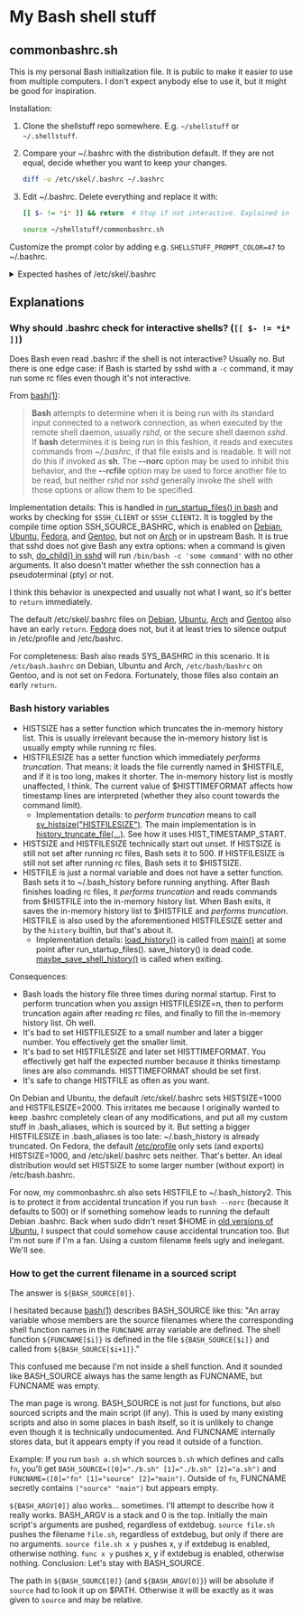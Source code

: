 # My Bash shell stuff

## commonbashrc.sh

This is my personal Bash initialization file. It is public to make it easier to use from multiple computers. I don't expect anybody else to use it, but it might be good for inspiration.

Installation:

1. Clone the shellstuff repo somewhere. E.g. `~/shellstuff` or `~/.shellstuff`.

2. Compare your ~/.bashrc with the distribution default. If they are not equal, decide whether you want to keep your changes.

   ```bash
   diff -u /etc/skel/.bashrc ~/.bashrc
   ```

3. Edit ~/.bashrc. Delete everything and replace it with:

   ```bash
   [[ $- != *i* ]] && return  # Stop if not interactive. Explained in shellstuff/README.md.

   source ~/shellstuff/commonbashrc.sh
   ```

Customize the prompt color by adding e.g. `SHELLSTUFF_PROMPT_COLOR=47` to ~/.bashrc.

<details><summary>Expected hashes of /etc/skel/.bashrc</summary>

Just to be safe, here are the most recent versions of /etc/skel/.bashrc in various distributions as of this writing. commonbashrc.sh should already cover everything they do. If the hash doesn't match anymore, perhaps the distribution added something new that might be worth a look.

| Distribution | sha256sum /etc/skel/.bashrc                                      | Permalink                                                                                                                                 | Latest                                                                                        |
| ------------ | ---------------------------------------------------------------- | ----------------------------------------------------------------------------------------------------------------------------------------- | --------------------------------------------------------------------------------------------- |
| Debian       | afae8986f549c6403410e029f9cce7983311512d04b1f02af02e4ce0af0dd2bf | [2015-01-29](https://sources.debian.org/src/bash/5.2.15-2/debian/skel.bashrc/)                                                            | [link](https://sources.debian.org/src/bash/latest/debian/skel.bashrc/)                        |
| Ubuntu       | 342099da4dd28c394d3f8782d90d7465cb2eaa611193f8f378d6918261cb9bb8 | [unknown date](https://git.launchpad.net/ubuntu/+source/bash/tree/debian/skel.bashrc?id=f4a6a7f308779b118b4e8efecb87d4ad86f2d587)         | [link](https://git.launchpad.net/ubuntu/+source/bash/tree/debian/skel.bashrc)                 |
| Arch         | 959bc596166c9758fdd68836581f6b8f1d6fdb947d580bf24dce607998a077b8 | [2023-02-02](https://gitlab.archlinux.org/archlinux/packaging/packages/bash/-/blob/6c4e8435a132bbf5924055e6e940e9a5bc95e0bf/dot.bashrc)   | [link](https://gitlab.archlinux.org/archlinux/packaging/packages/bash/-/blob/main/dot.bashrc) |
| Fedora       | c5566fb3645f14ef9f8fd2bcb0ad468bf6ef8a0c51a55633cb57f4c3e572aac6 | [2022-11-06](https://src.fedoraproject.org/rpms/bash/blob/b05f1d7a2338ad5f398190370e415a795d792d46/f/dot-bashrc)                          | [link](https://src.fedoraproject.org/rpms/bash/blob/rawhide/f/dot-bashrc)                     |
| Gentoo       | e280e34af6e830c93adb6285f66ead4812ddfb2bbc6a7ff618467f4c933f6446 | [2015-08-08](https://gitweb.gentoo.org/repo/gentoo.git/tree/app-shells/bash/files/dot-bashrc?id=56bd759df1d0c750a065b8c845e93d5dfa6b549d) | [link](https://gitweb.gentoo.org/repo/gentoo.git/tree/app-shells/bash/files/dot-bashrc)       |

</details>

## Explanations

### Why should .bashrc check for interactive shells? (`[[ $- != *i* ]]`)

Does Bash even read .bashrc if the shell is not interactive? Usually no. But there is one edge case: if Bash is started by sshd with a `-c` command, it may run some rc files even though it's not interactive.

From [bash(1)](https://man.archlinux.org/man/bash.1):

> **Bash** attempts to determine when it is being run with its standard input connected to a network connection, as when executed by the remote shell daemon, usually _rshd_, or the secure shell daemon _sshd_. If **bash** determines it is being run in this fashion, it reads and executes commands from _~/.bashrc_, if that file exists and is readable. It will not do this if invoked as **sh**. The **--norc** option may be used to inhibit this behavior, and the **--rcfile** option may be used to force another file to be read, but neither _rshd_ nor _sshd_ generally invoke the shell with those options or allow them to be specified.

Implementation details: This is handled in [run_startup_files() in bash](https://github.com/bminor/bash/blob/ec8113b9861375e4e17b3307372569d429dec814/shell.c#L1136) and works by checking for `$SSH_CLIENT` or `$SSH_CLIENT2`. It is toggled by the compile time option SSH_SOURCE_BASHRC, which is enabled on [Debian](https://sources.debian.org/src/bash/latest/debian/patches/deb-bash-config.diff/), [Ubuntu](https://git.launchpad.net/ubuntu/+source/bash/tree/debian/patches/deb-bash-config.diff), [Fedora](https://src.fedoraproject.org/rpms/bash/blob/rawhide/f/bash-3.2-ssh_source_bash.patch), and [Gentoo](https://gitweb.gentoo.org/repo/gentoo.git/tree/app-shells/bash/bash-9999.ebuild#:~:text=DSSH_SOURCE_BASHRC), but not on [Arch](https://gitlab.archlinux.org/archlinux/packaging/packages/bash/-/blob/main/PKGBUILD) or in upstream Bash. It is true that sshd does not give Bash any extra options: when a command is given to ssh, [do_child() in sshd](https://github.com/openssh/openssh-portable/blob/3c6ab63b383b0b7630da175941e01de9db32a256/session.c#L1705) will run `/bin/bash -c 'some command'` with no other arguments. It also doesn't matter whether the ssh connection has a pseudoterminal (pty) or not.

I think this behavior is unexpected and usually not what I want, so it's better to `return` immediately.

The default /etc/skel/.bashrc files on [Debian](https://sources.debian.org/src/bash/5.2.15-2/debian/skel.bashrc/#L5), [Ubuntu](https://git.launchpad.net/ubuntu/+source/bash/tree/debian/skel.bashrc?id=f4a6a7f308779b118b4e8efecb87d4ad86f2d587#n5), [Arch](https://gitlab.archlinux.org/archlinux/packaging/packages/bash/-/blob/6c4e8435a132bbf5924055e6e940e9a5bc95e0bf/dot.bashrc#L5) and [Gentoo](https://gitweb.gentoo.org/repo/gentoo.git/tree/app-shells/bash/files/dot-bashrc?id=56bd759df1d0c750a065b8c845e93d5dfa6b549d#n9) also have an early `return`. [Fedora](https://src.fedoraproject.org/rpms/bash/blob/b05f1d7a2338ad5f398190370e415a795d792d46/f/dot-bashrc) does not, but it at least tries to silence output in /etc/profile and /etc/bashrc.

For completeness: Bash also reads SYS_BASHRC in this scenario. It is `/etc/bash.bashrc` on Debian, Ubuntu and Arch, `/etc/bash/bashrc` on Gentoo, and is not set on Fedora. Fortunately, those files also contain an early `return`.

### Bash history variables

- HISTSIZE has a setter function which truncates the in-memory history list. This is usually irrelevant because the in-memory history list is usually empty while running rc files.
- HISTFILESIZE has a setter function which immediately _performs truncation_. That means: it loads the file currently named in $HISTFILE, and if it is too long, makes it shorter. The in-memory history list is mostly unaffected, I think. The current value of $HISTTIMEFORMAT affects how timestamp lines are interpreted (whether they also count towards the command limit).
  - Implementation details: to _perform truncation_ means to call [sv_histsize("HISTFILESIZE")](https://github.com/bminor/bash/blob/ec8113b9861375e4e17b3307372569d429dec814/variables.c#L6117). The main implementation is in [history_truncate_file(...)](https://github.com/bminor/bash/blob/ec8113b9861375e4e17b3307372569d429dec814/lib/readline/histfile.c#L514). See how it uses HIST_TIMESTAMP_START.
- HISTSIZE and HISTFILESIZE technically start out unset. If HISTSIZE is still not set after running rc files, Bash sets it to 500. If HISTFILESIZE is still not set after running rc files, Bash sets it to $HISTSIZE.
- HISTFILE is just a normal variable and does not have a setter function. Bash sets it to ~/.bash_history before running anything. After Bash finishes loading rc files, it _performs truncation_ and reads commands from $HISTFILE into the in-memory history list. When Bash exits, it saves the in-memory history list to $HISTFILE and _performs truncation_. HISTFILE is also used by the aforementioned HISTFILESIZE setter and by the `history` builtin, but that's about it.
  - Implementation details: [load_history()](https://github.com/bminor/bash/blob/ec8113b9861375e4e17b3307372569d429dec814/bashhist.c#L313) is called from [main()](https://github.com/bminor/bash/blob/ec8113b9861375e4e17b3307372569d429dec814/shell.c) at some point after run_startup_files(). save_history() is dead code. [maybe_save_shell_history()](https://github.com/bminor/bash/blob/ec8113b9861375e4e17b3307372569d429dec814/bashhist.c#L476) is called when exiting.

Consequences:

- Bash loads the history file three times during normal startup. First to perform truncation when you assign HISTFILESIZE=n, then to perform truncation again after reading rc files, and finally to fill the in-memory history list. Oh well.
- It's bad to set HISTFILESIZE to a small number and later a bigger number. You effectively get the smaller limit.
- It's bad to set HISTFILESIZE and later set HISTTIMEFORMAT. You effectively get half the expected number because it thinks timestamp lines are also commands. HISTTIMEFORMAT should be set first.
- It's safe to change HISTFILE as often as you want.

On Debian and Ubuntu, the default /etc/skel/.bashrc sets HISTSIZE=1000 and HISTFILESIZE=2000. This irritates me because I originally wanted to keep .bashrc completely clean of any modifications, and put all my custom stuff in .bash_aliases, which is sourced by it. But setting a bigger HISTFILESIZE in .bash_aliases is too late: ~/.bash_history is already truncated. On Fedora, the default [/etc/profile](https://pagure.io/setup/blob/c01ca2665ab3ab95e9569083c3e3011ec312a6ca/f/profile) only sets (and exports) HISTSIZE=1000, and /etc/skel/.bashrc sets neither. That's better. An ideal distribution would set HISTSIZE to some larger number (without export) in /etc/bash.bashrc.

For now, my commonbashrc.sh also sets HISTFILE to ~/.bash_history2. This is to protect it from accidental truncation if you run `bash --norc` (because it defaults to 500) or if something somehow leads to running the default Debian .bashrc. Back when sudo didn't reset $HOME in [old versions of Ubuntu](https://askubuntu.com/questions/1186999/how-does-sudo-handle-home-differently-since-19-10), I suspect that could somehow cause accidental truncation too. But I'm not sure if I'm a fan. Using a custom filename feels ugly and inelegant. We'll see.

### How to get the current filename in a sourced script

The answer is `${BASH_SOURCE[0]}`.

I hesitated because [bash(1)](https://man.archlinux.org/man/bash.1) describes BASH_SOURCE like this: "An array variable whose members are the source filenames where the corresponding shell function names in the `FUNCNAME` array variable are defined. The shell function `${FUNCNAME[$i]}` is defined in the file `${BASH_SOURCE[$i]}` and called from `${BASH_SOURCE[$i+1]}`."

This confused me because I'm not inside a shell function. And it sounded like BASH_SOURCE always has the same length as FUNCNAME, but FUNCNAME was empty.

The man page is wrong. BASH_SOURCE is not just for functions, but also sourced scripts and the main script (if any). This is used by many existing scripts and also in some places in bash itself, so it is unlikely to change even though it is technically undocumented. And FUNCNAME internally stores data, but it appears empty if you read it outside of a function.

Example: If you run `bash a.sh` which sources `b.sh` which defines and calls `fn`, you'll get `BASH_SOURCE=([0]="./b.sh" [1]="./b.sh" [2]="a.sh")` and `FUNCNAME=([0]="fn" [1]="source" [2]="main")`. Outside of `fn`, FUNCNAME secretly contains `("source" "main")` but appears empty.

`${BASH_ARGV[0]}` also works... sometimes. I'll attempt to describe how it really works. BASH_ARGV is a stack and 0 is the top. Initially the main script's arguments are pushed, regardless of extdebug. `source file.sh` pushes the filename `file.sh`, regardless of extdebug, but only if there are no arguments. `source file.sh x y` pushes x, y if extdebug is enabled, otherwise nothing. `func x y` pushes x, y if extdebug is enabled, otherwise nothing. Conclusion: Let's stay with BASH_SOURCE.

The path in `${BASH_SOURCE[0]}` (and `${BASH_ARGV[0]}`) will be absolute if `source` had to look it up on $PATH. Otherwise it will be exactly as it was given to `source` and may be relative.

